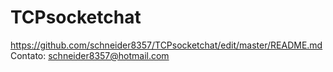 # TCPsocketchat
https://github.com/schneider8357/TCPsocketchat/edit/master/README.md
Contato: schneider8357@hotmail.com
